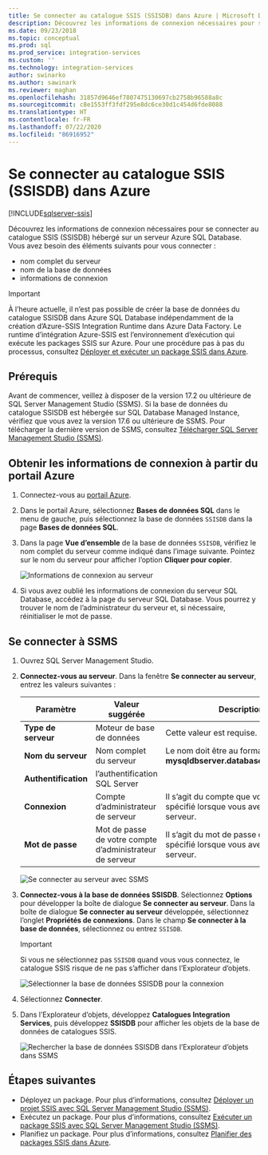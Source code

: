 ```yaml
---
title: Se connecter au catalogue SSIS (SSISDB) dans Azure | Microsoft Docs
description: Découvrez les informations de connexion nécessaires pour se connecter au catalogue SSIS (SSISDB) hébergé sur un serveur Azure SQL Database.
ms.date: 09/23/2018
ms.topic: conceptual
ms.prod: sql
ms.prod_service: integration-services
ms.custom: ''
ms.technology: integration-services
author: swinarko
ms.author: sawinark
ms.reviewer: maghan
ms.openlocfilehash: 31857d9646ef7807475130697cb2758b96588a8c
ms.sourcegitcommit: c8e1553ff3fdf295e8dc6ce30d1c454d6fde8088
ms.translationtype: HT
ms.contentlocale: fr-FR
ms.lasthandoff: 07/22/2020
ms.locfileid: "86916952"
---
```

# <a name="connect-to-the-ssis-catalog-ssisdb-in-azure"></a>Se connecter au catalogue SSIS (SSISDB) dans Azure

[!INCLUDE[sqlserver-ssis](../../includes/applies-to-version/sqlserver-ssis.md)]



Découvrez les informations de connexion nécessaires pour se connecter au catalogue SSIS (SSISDB) hébergé sur un serveur Azure SQL Database. Vous avez besoin des éléments suivants pour vous connecter :
- nom complet du serveur
- nom de la base de données
- informations de connexion 

> [!IMPORTANT]
> À l’heure actuelle, il n’est pas possible de créer la base de données du catalogue SSISDB dans Azure SQL Database indépendamment de la création d’Azure-SSIS Integration Runtime dans Azure Data Factory. Le runtime d’intégration Azure-SSIS est l’environnement d’exécution qui exécute les packages SSIS sur Azure. Pour une procédure pas à pas du processus, consultez [Déployer et exécuter un package SSIS dans Azure](https://docs.microsoft.com/azure/data-factory/tutorial-create-azure-ssis-runtime-portal). 

## <a name="prerequisites"></a>Prérequis
Avant de commencer, veillez à disposer de la version 17.2 ou ultérieure de SQL Server Management Studio (SSMS). Si la base de données du catalogue SSISDB est hébergée sur SQL Database Managed Instance, vérifiez que vous avez la version 17.6 ou ultérieure de SSMS. Pour télécharger la dernière version de SSMS, consultez [Télécharger SQL Server Management Studio (SSMS)](https://docs.microsoft.com/sql/ssms/download-sql-server-management-studio-ssms).

## <a name="get-the-connection-info-from-the-azure-portal"></a>Obtenir les informations de connexion à partir du portail Azure
1. Connectez-vous au [portail Azure](https://portal.azure.com/).
2. Dans le portail Azure, sélectionnez **Bases de données SQL** dans le menu de gauche, puis sélectionnez la base de données `SSISDB` dans la page **Bases de données SQL**. 
3. Dans la page **Vue d’ensemble** de la base de données `SSISDB`, vérifiez le nom complet du serveur comme indiqué dans l’image suivante. Pointez sur le nom du serveur pour afficher l’option **Cliquer pour copier**.

    ![Informations de connexion au serveur](media/ssis-azure-connect-to-catalog-database/server-name.png) 

4. Si vous avez oublié les informations de connexion du serveur SQL Database, accédez à la page du serveur SQL Database. Vous pourrez y trouver le nom de l’administrateur du serveur et, si nécessaire, réinitialiser le mot de passe.

## <a name="connect-with-ssms"></a>Se connecter à SSMS
1. Ouvrez SQL Server Management Studio.

2. **Connectez-vous au serveur**. Dans la fenêtre **Se connecter au serveur**, entrez les valeurs suivantes :

   | Paramètre       | Valeur suggérée | Description | 
   | ------------ | ------------------ | ------------------------------------------------- | 
   | **Type de serveur** | Moteur de base de données | Cette valeur est requise. |
   | **Nom du serveur** | Nom complet du serveur | Le nom doit être au format suivant : **mysqldbserver.database.windows.net**. |
   | **Authentification** | l’authentification SQL Server | |
   | **Connexion** | Compte d’administrateur de serveur | Il s’agit du compte que vous avez spécifié lorsque vous avez créé le serveur. |
   | **Mot de passe** | Mot de passe de votre compte d’administrateur de serveur | Il s’agit du mot de passe que vous avez spécifié lorsque vous avez créé le serveur. |

    ![Se connecter au serveur avec SSMS](media/ssis-azure-connect-to-catalog-database/ssisdb-connect-1.png)

3. **Connectez-vous à la base de données SSISDB**. Sélectionnez **Options** pour développer la boîte de dialogue **Se connecter au serveur**. Dans la boîte de dialogue **Se connecter au serveur** développée, sélectionnez l’onglet **Propriétés de connexions**. Dans le champ **Se connecter à la base de données**, sélectionnez ou entrez `SSISDB`.

    > [!IMPORTANT]
    > Si vous ne sélectionnez pas `SSISDB` quand vous vous connectez, le catalogue SSIS risque de ne pas s’afficher dans l’Explorateur d’objets.

    ![Sélectionner la base de données SSISDB pour la connexion](media/ssis-azure-connect-to-catalog-database/ssisdb-connect-2.png)

4. Sélectionnez **Connecter**.

5. Dans l’Explorateur d’objets, développez **Catalogues Integration Services**, puis développez **SSISDB** pour afficher les objets de la base de données de catalogues SSIS.

    ![Rechercher la base de données SSISDB dans l’Explorateur d’objets dans SSMS](media/ssis-azure-connect-to-catalog-database/ssisdb-connect-3.png)

## <a name="next-steps"></a>Étapes suivantes
- Déployez un package. Pour plus d’informations, consultez [Déployer un projet SSIS avec SQL Server Management Studio (SSMS)](../ssis-quickstart-deploy-ssms.md).
- Exécutez un package. Pour plus d’informations, consultez [Exécuter un package SSIS avec SQL Server Management Studio (SSMS)](../ssis-quickstart-run-ssms.md).
- Planifiez un package. Pour plus d’informations, consultez [Planifier des packages SSIS dans Azure](ssis-azure-schedule-packages.md).
